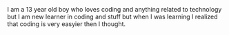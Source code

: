 <!DOCTYPE html>
<html>
  <head>
  <title> 
  A 3RD Party App Store
  </title>
  </head>
  <body>
    I am a 13 year old boy who loves coding and anything related to technology but I am new learner in coding and stuff but when I was learning I realized that coding is very easyier then I thought.
  </body>
  </html>

